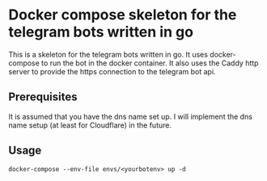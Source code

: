 # Docker compose skeleton for the telegram bots written in go
This is a skeleton for the telegram bots written in go. It uses docker-compose to run the bot in the docker container. It also uses the Caddy http server to provide the https connection to the telegram bot api.

## Prerequisites
It is assumed that you have the dns name set up. 
I will implement the dns name setup (at least for Cloudflare) in the future.

## Usage
```
docker-compose --env-file envs/<yourbotenv> up -d
```
